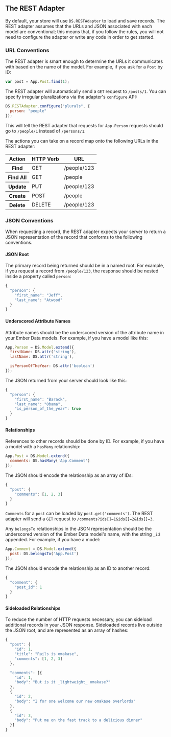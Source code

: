 ## The REST Adapter

By default, your store will use `DS.RESTAdapter` to load and save
records. The REST adapter assumes that the URLs and JSON associated with
each model are conventional; this means that, if you follow the rules,
you will not need to configure the adapter or write any code in order to
get started.

### URL Conventions

The REST adapter is smart enough to determine the URLs it communicates
with based on the name of the model. For example, if you ask for a
`Post` by ID:

```js
var post = App.Post.find(1);
```

The REST adapter will automatically send a `GET` request to `/posts/1`.
You can specify irregular pluralizations via the adapter's `configure`
API:

```js
DS.RESTAdapter.configure("plurals", {
  person: "people"
});
```

This will tell the REST adapter that requests for `App.Person` requests
should go to `/people/1` instead of `/persons/1`.

The actions you can take on a record map onto the following URLs in the
REST adapter:

<table>
  <thead>
    <tr><th>Action</th><th>HTTP Verb</th><th>URL</th></tr>
  </thead>
  <tbody>
    <tr><th>Find</th><td>GET</td><td>/people/123</td></tr>
    <tr><th>Find All</th><td>GET</td><td>/people</td></tr>
    <tr><th>Update</th><td>PUT</td><td>/people/123</td></tr>
    <tr><th>Create</th><td>POST</td><td>/people</td></tr>
    <tr><th>Delete</th><td>DELETE</td><td>/people/123</td></tr>
  </tbody>
</table>

### JSON Conventions

When requesting a record, the REST adapter expects your server to return
a JSON representation of the record that conforms to the following
conventions.

#### JSON Root

The primary record being returned should be in a named root. For
example, if you request a record from `/people/123`, the response should
be nested inside a property called `person`:

```js
{
  "person": {
    "first_name": "Jeff",
    "last_name": "Atwood"
  }
}
```

#### Underscored Attribute Names

Attribute names should be the underscored version of the attribute name
in your Ember Data models. For example, if you have a model like this:

```js
App.Person = DS.Model.extend({
  firstName: DS.attr('string'),
  lastName: DS.attr('string'),

  isPersonOfTheYear: DS.attr('boolean')
});
```

The JSON returned from your server should look like this:

```js
{
  "person": {
    "first_name": "Barack",
    "last_name": "Obama",
    "is_person_of_the_year": true
  }
}
```

#### Relationships

References to other records should be done by ID. For example, if you
have a model with a `hasMany` relationship:

```js
App.Post = DS.Model.extend({
  comments: DS.hasMany('App.Comment')
});
```

The JSON should encode the relationship as an array of IDs:

```js
{
  "post": {
    "comments": [1, 2, 3]
  }
}
```

`Comments` for a `post` can be loaded by `post.get('comments')`. The REST adapter will send a `GET` request to `/comments?ids[]=1&ids[]=2&ids[]=3`.
  
Any `belongsTo` relationships in the JSON representation should be the
underscored version of the Ember Data model's name, with the string
`_id` appended. For example, if you have a model:

```js
App.Comment = DS.Model.extend({
  post: DS.belongsTo('App.Post')
});
```

The JSON should encode the relationship as an ID to another record:

```js
{
  "comment": {
    "post_id": 1
  }
}
```

#### Sideloaded Relationships

To reduce the number of HTTP requests necessary, you can sideload
additional records in your JSON response. Sideloaded records live
outside the JSON root, and are represented as an array of hashes:

```js
{
  "post": {
    "id": 1,
    "title": "Rails is omakase",
    "comments": [1, 2, 3]
  },

  "comments": [{
    "id": 1,
    "body": "But is it _lightweight_ omakase?"
  },
  {
    "id": 2,
    "body": "I for one welcome our new omakase overlords"
  },
  {
    "id": 3,
    "body": "Put me on the fast track to a delicious dinner"
  }]
}
```
